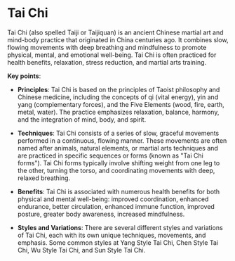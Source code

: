 <!--
source: gpt-3 + jph editing
tags: traditional-chinese-medicine
-->

# Tai Chi

Tai Chi (also spelled Taiji or Taijiquan) is an ancient Chinese martial art and mind-body practice that originated in China centuries ago. It combines slow, flowing movements with deep breathing and mindfulness to promote physical, mental, and emotional well-being. Tai Chi is often practiced for health benefits, relaxation, stress reduction, and martial arts training.

**Key points**:

* **Principles**: Tai Chi is based on the principles of Taoist philosophy and Chinese medicine, including the concepts of qi (vital energy), yin and yang (complementary forces), and the Five Elements (wood, fire, earth, metal, water). The practice emphasizes relaxation, balance, harmony, and the integration of mind, body, and spirit.

* **Techniques**: Tai Chi consists of a series of slow, graceful movements performed in a continuous, flowing manner. These movements are often named after animals, natural elements, or martial arts techniques and are practiced in specific sequences or forms (known as "Tai Chi forms"). Tai Chi forms typically involve shifting weight from one leg to the other, turning the torso, and coordinating movements with deep, relaxed breathing.

* **Benefits**: Tai Chi is associated with numerous health benefits for both physical and mental well-being: improved coordination, enhanced endurance, better circulation, enhanced immune function, improved posture, greater body awareness, increased mindfulness.

* **Styles and Variations**: There are several different styles and variations of Tai Chi, each with its own unique techniques, movements, and emphasis. Some common styles at Yang Style Tai Chi, Chen Style Tai Chi, Wu Style Tai Chi, and Sun Style Tai Chi.